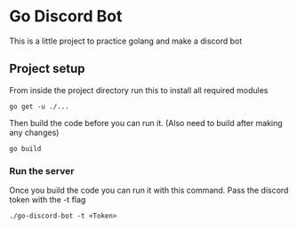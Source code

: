 # Go Discord Bot
This is a little project to practice golang and make a discord bot

## Project setup
From inside the project directory run this to install all required modules
```
go get -u ./...
```
Then build the code before you can run it. (Also need to build after making any changes)
```
go build
```

### Run the server
Once you build the code you can run it with this command. Pass the discord token with the -t flag
```
./go-discord-bot -t <Token>
```
